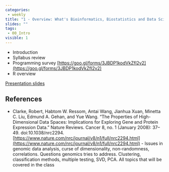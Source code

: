 ```yaml
---
categories:
 - weekly
title: "1 - Overview: What's Bioinformatics, Biostatistics and Data Science?"
slides: ""
tags:
 - 00_Intro
visible: 1
---
```


- Introduction
- Syllabus review
- Programming survey [https://goo.gl/forms/3JBDP1kodVkZfI2v2](https://goo.gl/forms/3JBDP1kodVkZfI2v2)
- R overview

[Presentation slides]({{site.baseurl}}/presentations/00_Intro/00_Intro.pdf)

## References

- Clarke, Robert, Habtom W. Ressom, Antai Wang, Jianhua Xuan, Minetta C. Liu, Edmund A. Gehan, and Yue Wang. “The Properties of High-Dimensional Data Spaces: Implications for Exploring Gene and Protein Expression Data.” Nature Reviews. Cancer 8, no. 1 (January 2008): 37–49. doi:10.1038/nrc2294. [https://www.nature.com/nrc/journal/v8/n1/full/nrc2294.html](https://www.nature.com/nrc/journal/v8/n1/full/nrc2294.html) - Issues in genomic data analysis, curse of dimensionality, non-randomness, correlations. Questions genomics tries to address. Clustering, classification methods, multiple testing, SVD, PCA. All topics that will be covered in the class


